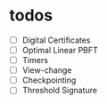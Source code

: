 # todos

- [ ] Digital Certificates
- [ ] Optimal Linear PBFT
- [ ] Timers
- [ ] View-change
- [ ] Checkpointing
- [ ] Threshold Signature
